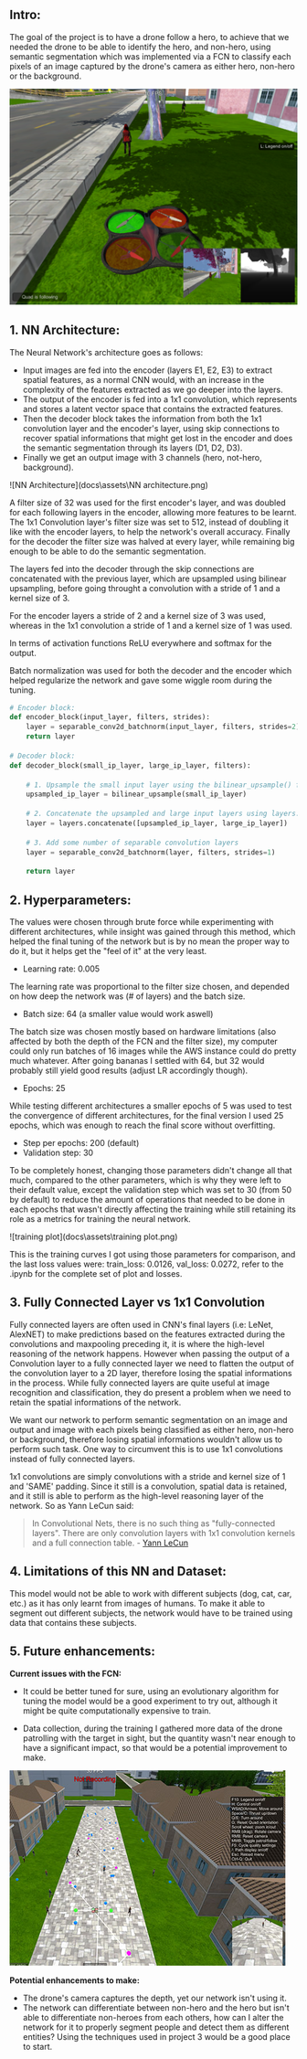 
## Intro:

The goal of the project is to have a drone follow a hero, to achieve that we needed the drone to be able to identify the hero, and non-hero, using semantic segmentation which was implemented via a FCN to classify each pixels of an image captured by the drone's camera as either hero, non-hero or the background.

![Drone Following the hero in the simulation](docs\misc\sim_screenshot.png)

## 1. NN Architecture:
The Neural Network's architecture goes as follows:
* Input images are fed into the encoder (layers E1, E2, E3) to extract spatial features, as a normal CNN would, with an increase in the complexity of the features extracted as we go deeper into the layers.
* The output of the encoder is fed into a 1x1 convolution, which represents and stores a latent vector space that contains the extracted features.
* Then the decoder block takes the information from both the 1x1 convolution layer and the encoder's layer, using skip connections to recover spatial informations that might get lost in the encoder and does the semantic segmentation through its layers (D1, D2, D3).
* Finally we get an output image with 3 channels (hero, not-hero, background).

![NN Architecture](docs\assets\NN architecture.png)

A filter size of 32 was used for the first encoder's layer, and was doubled for each following layers in the encoder, allowing more features to be learnt. The 1x1 Convolution layer's filter size was set to 512, instead of doubling it like with the encoder layers, to help the network's overall accuracy. Finally for the decoder the filter size was halved at every layer, while remaining big enough to be able to do the semantic segmentation.

The layers fed into the decoder through the skip connections are concatenated with the previous layer, which are upsampled using bilinear upsampling, before going throught a convolution with a stride of 1 and a kernel size of 3.

For the encoder layers a stride of 2 and a kernel size of 3 was used, whereas in the 1x1 convolution a stride of 1 and a kernel size of 1 was used.

In terms of activation functions ReLU everywhere and softmax for the output.

Batch normalization was used for both the decoder and the encoder which helped regularize the network and gave some wiggle room during the tuning.

```Python
# Encoder block:
def encoder_block(input_layer, filters, strides):    
    layer = separable_conv2d_batchnorm(input_layer, filters, strides=2)    
    return layer

# Decoder block:
def decoder_block(small_ip_layer, large_ip_layer, filters):

    # 1. Upsample the small input layer using the bilinear_upsample() function.
    upsampled_ip_layer = bilinear_upsample(small_ip_layer)

    # 2. Concatenate the upsampled and large input layers using layers.concatenate
    layer = layers.concatenate([upsampled_ip_layer, large_ip_layer])

    # 3. Add some number of separable convolution layers
    layer = separable_conv2d_batchnorm(layer, filters, strides=1)

    return layer
```


## 2. Hyperparameters:
The values were chosen through brute force while experimenting with different architectures, while insight was gained through this method, which helped the final tuning of the network but is by no mean the proper way to do it, but it helps get the "feel of it" at the very least.


* Learning rate: 0.005

The learning rate was proportional to the filter size chosen, and depended on how deep the network was (# of layers) and the batch size.


* Batch size: 64 (a smaller value would work aswell)

The batch size was chosen mostly based on hardware limitations (also affected by both the depth of the FCN and the filter size), my computer could only run batches of 16 images while the AWS instance could do pretty much whatever. After going bananas I settled with 64, but 32 would probably still yield good results (adjust LR accordingly though).


* Epochs: 25

While testing different architectures a smaller epochs of 5 was used to test the convergence of different architectures, for the final version I used 25 epochs, which was enough to reach the final score without overfitting.


* Step per epochs: 200 (default)
* Validation step: 30

To be completely honest, changing those parameters didn't change all that much, compared to the other parameters, which is why they were left to their default value, except the validation step which was set to 30 (from 50 by default) to reduce the amount of operations that needed to be done in each epochs that wasn't directly affecting the training while still retaining its role as a metrics for training the neural network.

![training plot](docs\assets\training plot.png)

This is the training curves I got using those parameters for comparison, and the last loss values were: train_loss: 0.0126, val_loss: 0.0272, refer to the .ipynb for the complete set of plot and losses.

## 3. Fully Connected Layer vs 1x1 Convolution
Fully connected layers are often used in CNN's final layers (i.e: LeNet, AlexNET) to make predictions based on the features extracted during the convolutions and maxpooling preceding it, it is where the high-level reasoning of the network happens. However when passing the output of a Convolution layer to a fully connected layer we need to flatten the output of the convolution layer to a 2D layer, therefore losing the spatial informations in the process. While fully connected layers are quite useful at image recognition and classification, they do present a problem when we need to retain the spatial informations of the network.

We want our network to perform semantic segmentation on an image and output and image with each pixels being classified as either hero, non-hero or background, therefore losing spatial informations wouldn't allow us to perform such task. One way to circumvent this is to use 1x1 convolutions instead of fully connected layers.

1x1 convolutions are simply convolutions with a stride and kernel size of 1 and 'SAME' padding. Since it still is a convolution, spatial data is retained, and it still is able to perform as the high-level reasoning layer of the network. So as Yann LeCun said:

>In Convolutional Nets, there is no such thing as "fully-connected layers". There are only convolution layers with 1x1 convolution kernels and a full connection table. - [Yann LeCun](https://www.facebook.com/yann.lecun/posts/10152820758292143)


## 4. Limitations of this NN and Dataset:
This model would not be able to work with different subjects (dog, cat, car, etc.) as it has only learnt from images of humans. To make it able to segment out different subjects, the network would have to be trained using data that contains these subjects.

## 5. Future enhancements:
**Current issues with the FCN:**

* It could be better tuned for sure, using an evolutionary algorithm for tuning the model would be a good experiment to try out, although it might be quite computationally expensive to train.

* Data collection, during the training I gathered more data of the drone patrolling with the target in sight, but the quantity wasn't near enough to have a significant impact, so that would be a potential improvement to make.

![more data!](docs\assets\data_collection.jpg)

**Potential enhancements to make:**
* The drone's camera captures the depth, yet our network isn't using it.
* The network can differentiate between non-hero and the hero but isn't able to differentiate non-heroes from each others, how can I alter the network for it to properly segment people and detect them as different entities? Using the techniques used in project 3 would be a good place to start.
